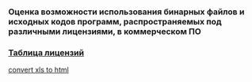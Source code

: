 ### Оценка возможности использования бинарных файлов и исходных кодов программ, распространяемых под различными лицензиями, в коммерческом ПО

### [Таблица лицензий](http://htmlpreview.github.io/?https://github.com/DenisSouth/General-GithubLicensies-RUS/blob/master/Github_Licensies-RUS.html)


[convert xls to html](https://document.online-convert.com/convert-to-html)
